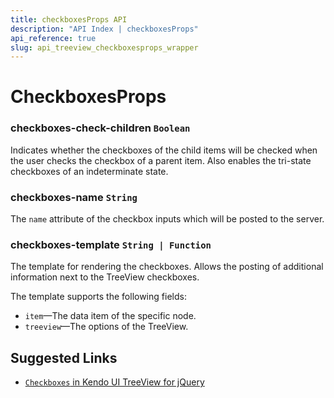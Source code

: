 ```yaml
---
title: checkboxesProps API
description: "API Index | checkboxesProps"
api_reference: true
slug: api_treeview_checkboxesprops_wrapper
---
```


# CheckboxesProps

### checkboxes-check-children `Boolean`

Indicates whether the checkboxes of the child items will be checked when the user checks the checkbox of a parent item. Also enables the tri-state checkboxes of an indeterminate state.

### checkboxes-name `String`

The `name` attribute of the checkbox inputs which will be posted to the server.

### checkboxes-template `String | Function`

The template for rendering the checkboxes. Allows the posting of additional information next to the TreeView checkboxes.

The template supports the following fields:

* `item`&mdash;The data item of the specific node.
* `treeview`&mdash;The options of the TreeView.

## Suggested Links

* [`Checkboxes` in Kendo UI TreeView for jQuery](https://docs.telerik.com/kendo-ui/api/javascript/ui/treeview/configuration/checkboxes)
